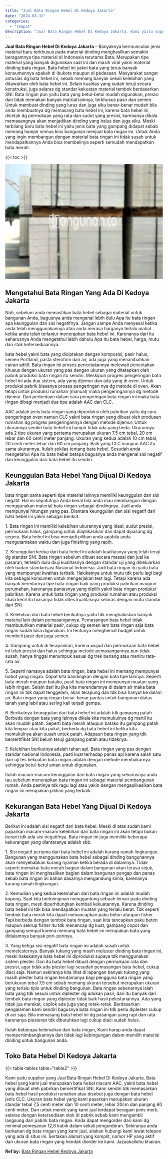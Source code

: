 ```yaml
---
title: "Jual Bata Ringan Hebel Di Kedoya Jakarta"
date: "2024-03-31"
categories: 
  - "tempat"
description: "Jual Bata Ringan Hebel Di Kedoya Jakarta. Kami yaitu supplier yang Jual Bata Ringan Hebel Di Kedoya Jakarta. Bata hebel yang kami jual merupakan bata hebel m..."
---
```


**Jual Bata Ringan Hebel Di Kedoya Jakarta** – Banyaknya bermunculan jenis material baru terkhusus pada material dinding menghasilkan semakin beragamnya tipe material di Indonesia terutama Bata. Merupakan tipe material yang banyak digunakan saat ini dan masih viral yakni material dinding bata ringan. Bata hebel ini yakni bata yang terus banyak konsumennya apakah di ibukota maupun di pedesaan. Masyarakat sangat antusias dg bata hebel ini, sebab memang banyak sekali kelebihan yang ditawarkan oleh bata hebel ini. Selain kualitas yang sudah teruji secara konstruksi, juga selaras dg standar kekuatan material tembok berdasarkan SNI. Bata ringan pun yaitu bata yang betul-betul mudah digunakan, presisi dan tidak memakan banyak matrial lainnya, terkhusus pasir dan semen. Untuk membuat dinding yang lurus dan juga siku benar-benar mudah bila anda membuatnya dg memasang bata hebel ini, karena bata hebel ini dicetak dg permukaan yang rata dan sudut yang presisi, karenanya dikala memasangnya akan menjadikan dinding yang halus dan juga siku. Meski terbilang baru bata hebel ini yaitu jenis bata yang gampang didapat sebab memang hampir semua kios bangunan menjual bata ringan ini. Untuk Anda yang ingin membangun dengan material bata ringan ini tidak susah untuk mendapatkannya Anda bisa membelinya seperti semudah mendapatkan bata merah.

{{< toc >}}

![Jual Bata Ringan Hebel Di Kedoya Jakarta](/images/jual-hebel-murah-12.png)

## Mengetahui Bata Ringan Yang Ada Di Kedoya Jakarta

Nah, sebelum anda memastikan bata hebel sebagai material untuk bangunan Anda, bagusnya anda mengenal lebih dulu Apa itu bata ringan apa keunggulan dan sisi negatifnya. Jangan sampe Anda menyesal ketika anda telah menggunakannya atau anda merasa harganya terlalu mahal ketika anda telah terlanjur menerapkan bata hebel ini. Karenanya dari itu seharusnya Anda mengetahui lebih dahulu Apa itu bata hebel, harga, mutu dan stok ketersediaannya.

bata hebel yakni bata yang diciptakan dengan komposisi; pasir halus, semen Portland, pasta sterofom dan air, ada juga yang menambahkan cairan aditif. Bata ringan ini proses pencetakannya melewati pencetakan khusus dengan ukuran yang pas dengan ukuran yang ditetapkan oleh pabrik produksi bata ringan itu sendiri. Meskipun progres pengeringan bata hebel ini ada dua sistem, ada yang dijemur dan ada yang di oven. Untuk produksi pabrik biasanya proses pengeringan nya dg metode di oven. Akan tetapi untuk produksi rumahan (manual) maka pengeringannya dg metode dijemur. Dari perbedaan dalam cara pengeringan bata ringan ini maka bata ringan dibagi menjadi dua tipe adalah AAC dan CLC.

AAC adalah jenis bata ringan yang diproduksi oleh pabrikan yaitu dg cara pengeringan oven namun CLC yakni bata ringan yang dibuat oleh produsen rumahan dg progres pengeringannya dengan metode dijemur. Untuk ukurannya sendiri bata hebel ini hampir tidak ada yang beda. Ukurannya ada 2 tipe ukuran yang pertama merupakan ukuran 7.5 cm tebal, 20 cm lebar dan 60 centi meter panjang. Ukuran yang kedua adalah 10 cm tebal, 20 centi meter lebar dan 60 cm panjang. Baik yang CLC maupun AAC itu sama ukurannya. Itulah sekilas tentang bata hebel. Sesudah anda mengetahui Apa itu bata hebel betapa bagusnya anda mengenal sisi negatif dan keunggulan dari bata hebel itu sendiri.

## Keunggulan Bata Hebel Yang Dijual Di Kedoya Jakarta

bata ringan sama seperti tipe material lainnya memiliki keunggulan dan sisi negatif. Hal ini sepatutnya Anda kenal bila anda mau membangun dengan menggunakan material bata ringan sebagai dindingnya. Jadi anda mempunyai hitungan yang pas. Diantara keunggulan dan sisi negatif dari bata hebel ini yakni sebagai berikut.

1\. Bata ringan ini memiliki kelebihan ukurannya yang ideal, sudut presisi, permukaan halus, gampang untuk diaplikasikan dan dapat dipasang dg segera. Bata hebel ini bisa menjadi pilihan anda apabila anda mengutamakan waktu dan juga finishing yang rapih.

2\. Keunggulan kedua dari bata hebel ini adalah kualitasnya yang telah teruji dg standar SNI. Bata ringan sebelum dibuat secara massal dan jual ke pasaran, terlebih dulu diuji kualitasnya dengan standar uji yang dikeluarkan oleh badan standarisasi Nasional Indonesia. Jadi bata ringan itu yaitu bata yang mempunyai kwalitas terbaik. Hakikatnya untuk mutu tdk perlu lagi bagi kita sebagai konsumen untuk mengerjakan test lagi. Tetapi karena ada banyak beredarnya tipe bata ringan baik yang produksi pabrikan maupun perumahan, karenanya pantasnya yang dipilih yakni bata ringan produksi pabrikan. Karena untuk bata ringan yang produksi rumahan atau produksi skala kecil itu biasanya tidak dites kualitasnya selaras dengan mutu standar dari SNI.

3\. Kelebihan dari bata hebel berikutnya yaitu tdk menghabiskan banyak material lain dalam pemasangannya. Pemasangan bata hebel tidak membutuhkan material pasir, cukup dg semen lem bata ringan saja bata ringan sudah bisa digunakan. Ini tentunya menghemat budget untuk membeli pasir dan juga semen.

4\. Gampang untuk di terapankan, karena wujud dan permukaan bata hebel ini telah presisi dan halus sehingga metode pemasangannya pun tidak susah, hanya tinggal menumpuk sesuai dg trek benang atau meniru rata-rata air.

5\. Seperti namanya adalah bata ringan, bata hebel ini memang mempunyai bobot yang ringan. Dapat kita bandingkan dengan bata tipe lainnya. Seperti bata merah maupun batako, pasti bata ringan ini mempunyai muatan yang lebih ringan. Selain dari itu jika kita merendamnya di dalam air maka bata ringan ini tdk dapat tenggelam, akan terapung dan tdk bisa hanyut ke dalam air. Bata ringan yang ringan benar-benar pantas untuk bangunan diatas tanah yang labil atau sering kali terjadi gempa.

6\. Berikutnya keunggulan dari bata hebel ini adalah tdk gampang patah. Berbeda dengan bata yang lainnya dikala kita memukulnya dg martil itu akan mudah patah. Seperti bata merah ataupun batako itu gampang patah kita lempar atau kita pukul, berbeda dg bata hebel ini ketika kita memukulnya akan susah untuk patah. Adapaun bata ringan yang tdk bersertifikat SNI belum teruji gampang patah atau tidaknya.

7\. Kelebihan berikutnya adalah tahan api. Bata ringan yang pas dengan standar nasional Indonesia, pasti kuat terhadap panas api karena salah satu dari uji tes kekuatan bata ringan adalah dengan metode membakarnya sehingga betul-betul aman untuk digunakan.

Itulah macam-macam keunggulan dari bata ringan yang seharusnya anda tau sebelum menerapkan bata ringan ini sebagai material pembangunan rumah. Anda pastinya tdk ragu lagi atau yakin dengan mengaplikasikan bata ringan ini merupakan pilihan yang terbaik.

## Kekurangan Bata Hebel Yang Dijual Di Kedoya Jakarta

Berikut ini adalah sisi negatif dari bata hebel. Meski di atas sudah kami paparkan macam-macam kelebihan dari bata ringan ini akan tetapi bukan berarti tdk ada sisi negatifnya. Bata ringan ini juga memiliki beberapa kekurangan yang diantaranya adalah sbb.

1\. Sisi negatif pertama dari bata hebel ini adalah kurang ramah lingkungan. Bangunan yang menggunakan bata hebel sebagai dinding bangunannya akan menyebabkan kurang nyaman ketika berada di dalamnya. Tidak seperti memakai bata merah bagian dalam bangunan akan terasa sejuk, bata ringan ini menghasilkan bagian dalam bangunan pengap dan panas sebab bata ringan ini bahan dasarnya mengandung kimia, karenanya kurang ramah lingkungan.

2\. Kemudian yang kedua kelemahan dari bata ringan ini adalah mudah kopong. Saat kita berkeinginan menggantung sebuah lemari pada dinding bata ringan, mesti diperhitungkan kembali kekuatannya. Karena dinding bata hebel ini tdk bisa mendapatkan muatan yang terlalu berat. Tdk seperti tembok bata merah kita dapat menancapkan paku beton ataupun fisher. Tapi berbeda dengan tembok bata ringan, saat kita tancapkan paku beton maupun sekrup fisher itu tdk menancap dg kuat, gampang copot dan gampang sempal karena memang bata hebel ini merupakan bata yang didalamnya banyak pori-porinya.

3\. Yang ketiga sisi negatif bata ringan ini adalah susah untuk memelesternya. Banyak tukang yang masih melester dinding bata ringan ini, meski hakekatnya bata hebel ini diproduksi supaya tdk menggunakan sistem plester. Dari itu bata hebel dibuat dengan permukaan rata dan presisi, agar tidak ada plester lagi sesudah pemasangan bata hebel, cukup diaci saja. Namun sekiranya kita lihat di lapangan banyak tukang yang masih plester bata ringan terutamanya bagi pengguna bata ringan yang berukuran tebal 7,5 cm sebab memang ukuran tersebut merupakan ukuran yang terlalu tipis untuk dinding bangunan. Bata ringan sebenarnya ialah bata yang tdk sesuai untuk diplester dg adukan pasir, dari itu banyak dari tembok bata ringan yang diplester tidak baik hasil pelestariannya. Ada yang tidak jua merekat, coplok ada juga yang retak-retak. Berdasarkan pengalaman kami sendiri bagusnya bata ringan ini tdk perlu diplester cukup di aci saja. Bila memasang bata hebel ini dg pasangan yang rapi dan rata karenanya plesteran tdk dibutuhkan lagi cukup diaci sudah halus.

Itulah beberapa kelemahan dari bata ringan, Kami harap anda dapat mempertimbangkannya dan tidak lagi kebingungan dalam memilih material dinding untuk bangunan anda.

## Toko Bata Hebel Di Kedoya Jakarta

{{< table-tables table="table2" >}}

Kami yaitu supplier yang Jual Bata Ringan Hebel Di Kedoya Jakarta. Bata hebel yang kami jual merupakan bata hebel macam AAC, yakni bata hebel yang dibuat oleh pabrikan bersertifikat SNI. Kami sendiri tdk memasarkan bata hebel hasil produksi rumahan atau disebut juga dengan bata hebel jenis CLC. Ukuran bata hebel yang kami pasarkan merupakan ukuran standar tebal 7,5 centi meter dan 10 centi meter, lebar 20cm dan panjang 60 centi meter. Dan untuk merek yang kami jual terdapat beragam jenis merk, selaras dengan ketersediaan stok di pabrik sebab kami mengambil langsung dari pabrik bata ringan. Anda dapat mengorder dari kami dg minimal pemesanan 12,6 kubik dalam sekali pengorderan. Sekiranya anda berkenan dg bata ringan yang kami jual, silakan hubungi kami lewat telepon yang ada di situs ini. Sertakan alamat yang komplit, nomor HP yang aktif dan ukuran bata ringan yang hendak diorder ke kami. Jazaakallohu khairan.

**Ref by:** [Bata Ringan Hebel Kedoya Jakarta](https://id.wikipedia.org/wiki/Bata)

